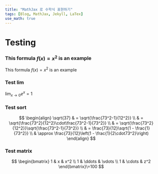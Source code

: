 ```yaml
---
title: "MathJax 로 수학식 표현하기"
tags: [Blog, MathJax, Jekyll, LaTex]
use_math: true
---
```


# Testing


### This formula $f(x) = x^2$ is an example

This formula $f(x) = x^2$ is an example


### Test lim

$\displaystyle \lim_{x \to 0}{e^x}=1$


### Test sort

$$
\begin{align}
\sqrt{37} & = \sqrt{\frac{73^2-1}{12^2}} \\
& = \sqrt{\frac{73^2}{12^2}\cdot\frac{73^2-1}{73^2}} \\
& = \sqrt{\frac{73^2}{12^2}}\sqrt{\frac{73^2-1}{73^2}} \\
& = \frac{73}{12}\sqrt{1 - \frac{1}{73^2}} \\
& \approx \frac{73}{12}\left(1 - \frac{1}{2\cdot73^2}\right) 
\end{align}
$$



### Test matrix

$$
\begin{bmatrix} 1 & x & x^2 \\
1 & \ddots & \vdots \\
1 & \cdots & z^2
\end{bmatrix}\=100
$$

